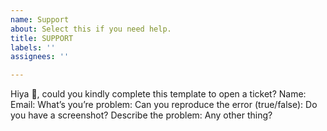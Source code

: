 ```yaml
---
name: Support
about: Select this if you need help.
title: SUPPORT
labels: ''
assignees: ''

---
```


Hiya :wave:, could you kindly complete this template to open a ticket?
Name:
Email:
What’s you’re problem:
Can you reproduce the error (true/false):
Do you have a screenshot?
Describe the problem:
Any other thing?
